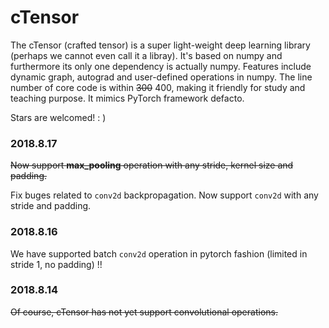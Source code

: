 # cTensor
The cTensor (crafted tensor) is a super light-weight deep learning library (perhaps we cannot even call it a libray). It's based on numpy and furthermore its only one dependency is actually numpy. Features include dynamic graph, autograd and user-defined operations in numpy. The line number of core code is within ~~300~~ 400, making it friendly for study and teaching purpose. It mimics PyTorch framework defacto.

Stars are welcomed! : )

### 2018.8.17
~~Now support __max_pooling__ operation with any stride, kernel size and padding.~~

Fix buges related to `conv2d` backpropagation.
Now support `conv2d` with any stride and padding.
### 2018.8.16
We have supported batch `conv2d` operation in pytorch fashion (limited in stride 1, no padding) !!
### 2018.8.14
~~Of course, cTensor has not yet support convolutional operations.~~
